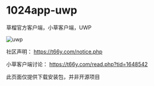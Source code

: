 # 1024app-uwp

草榴官方客户端，小草客户端，UWP

![uwp](https://user-images.githubusercontent.com/14119466/118071996-807fc900-b3db-11eb-8bb7-876b7a2122ca.PNG)



社区声明：
https://t66y.com/notice.php

小草客户端讨论：
https://t66y.com/read.php?tid=1648542



此页面仅提供下载安装包，并非开源项目
